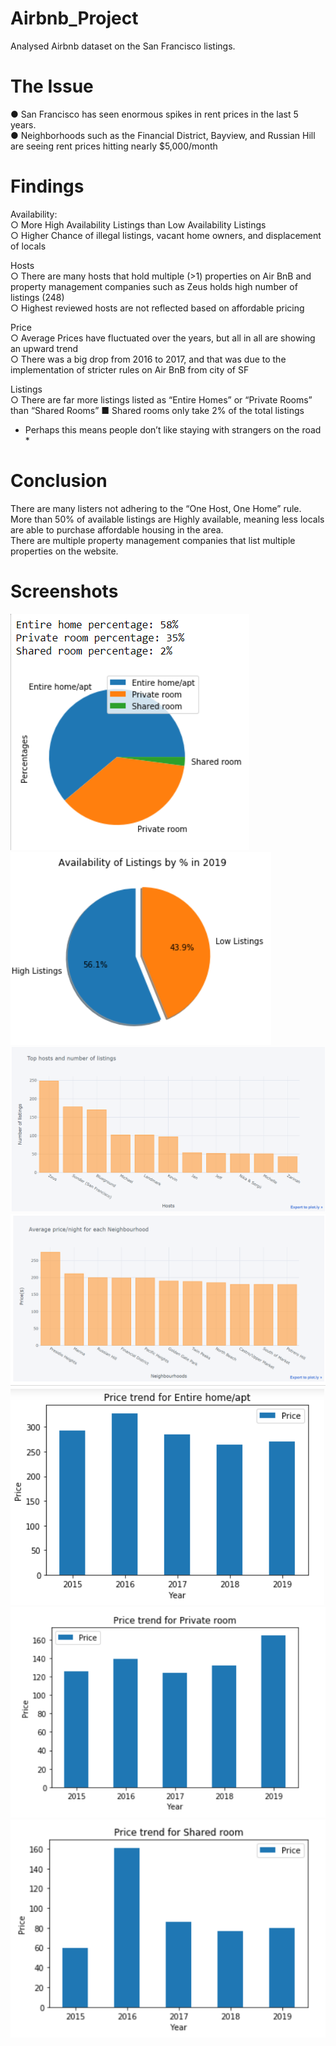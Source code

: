 # Airbnb_Project
Analysed Airbnb dataset on the San Francisco listings. 

# The Issue
● San Francisco has seen enormous spikes in rent prices in the last 5 years.  
● Neighborhoods such as the Financial District, Bayview, and Russian Hill are seeing rent prices hitting nearly $5,000/month

# Findings
Availability:  
○ More High Availability Listings than Low Availability Listings  
○ Higher Chance of illegal listings, vacant home owners, and displacement of locals 

Hosts  
○ There are many hosts that hold multiple (>1) properties on Air BnB and property management companies such as Zeus holds high number of listings (248)  
○ Highest reviewed hosts are not reflected based on affordable pricing  

Price   
○ Average Prices have fluctuated over the years, but all in all are showing an upward trend   
○ There was a big drop from 2016 to 2017, and that was due to the implementation of stricter rules on Air BnB from city of SF

Listings   
○ There are far more listings listed as “Entire Homes” or “Private Rooms” than “Shared Rooms” ■ Shared rooms only take 2% of the total listings   
 * Perhaps this means people don’t like staying with strangers on the road *
 
 # Conclusion  
 
There are many listers not adhering to the “One Host, One Home” rule.  
More than 50% of available listings are Highly available, meaning less locals are able to purchase affordable housing in the area.   
There are multiple property management companies that list multiple properties on the website.

# Screenshots
![](Screenshots/Screenshot%20(60).png)
![](Screenshots/Screenshot%20(61).png)
![](Screenshots/Screenshot%20(64).png)
![](Screenshots/Screenshot%20(65).png)
![](Screenshots/Screenshot%20(66).png) 
![](Screenshots/Screenshot%20(67).png)
![](Screenshots/Screenshot%20(68).png)
